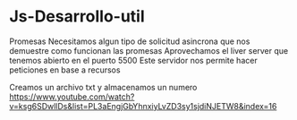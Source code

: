 # Js-Desarrollo-util

Promesas
Necesitamos algun tipo de solicitud asincrona que nos demuestre como funcionan las promesas
Aprovechamos el liver server que tenemos abierto en el puerto 5500
Este servidor nos permite hacer peticiones en base a recursos 

Creamos un archivo txt y almacenamos un numero
 https://www.youtube.com/watch?v=ksg6SDwllDs&list=PL3aEngjGbYhnxiyLvZD3sy1sjdiNJETW8&index=16


